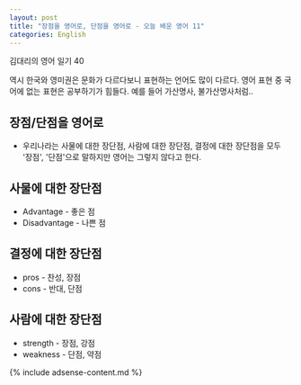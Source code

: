 ```yaml
---
layout: post
title: "장점을 영어로, 단점을 영어로 - 오늘 배운 영어 11"
categories: English
---
```


김대리의 영어 일기 40


역시 한국와 영미권은 문화가 다르다보니 표현하는 언어도 많이 다르다. 영어 표현 중 국어에 없는 표현은 공부하기가 힘들다. 예를 들어 가산명사, 불가산명사처럼..

## 장점/단점을 영어로
- 우리나라는 사물에 대한 장단점, 사람에 대한 장단점, 결정에 대한 장단점을 모두 '장점', '단점'으로 말하지만 영어는 그렇지 않다고 한다.

## 사물에 대한 장단점
- Advantage - 좋은 점
- Disadvantage - 나쁜 점

## 결정에 대한 장단점
- pros - 찬성, 장점
- cons - 반대, 단점

## 사람에 대한 장단점
- strength - 장점, 강점
- weakness - 단점, 약점

{% include adsense-content.md %}
